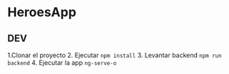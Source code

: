 # HeroesApp

## DEV

1.Clonar el proyecto
2. Ejecutar ```npm install```
3. Levantar backend ```npm run backend```
4. Ejecutar la app ```ng-serve-o```
